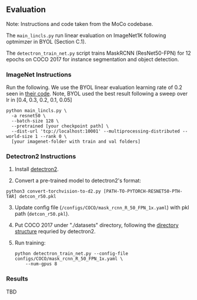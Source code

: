 
## Evaluation
Note: Instructions and code taken from the MoCo codebase. 

The `main_lincls.py` run linear evaluation on ImageNet1K following optmimzer in BYOL (Section C.1). 

The `detectron_train_net.py` script trains MaskRCNN (ResNet50-FPN) for 12 epochs on COCO 2017 for instance segmentation and object detection.

### ImageNet Instructions
Run the following. We use the BYOL linear evaluation learning rate of 0.2 seen in [their code](https://github.com/deepmind/deepmind-research/blob/master/byol/configs/eval.py). Note, BYOL used the best result following a sweep over lr in [0.4, 0.3, 0.2, 0.1, 0.05]
```
python main_lincls.py \
  -a resnet50 \
  --batch-size 128 \
  --pretrained [your checkpoint path] \
  --dist-url 'tcp://localhost:10001' --multiprocessing-distributed --world-size 1 --rank 0 \
  [your imagenet-folder with train and val folders]
```


### Detectron2 Instructions

1. Install [detectron2](https://github.com/facebookresearch/detectron2/blob/master/INSTALL.md).

2. Convert a pre-trained model to detectron2's format:
```
python3 convert-torchvision-to-d2.py [PATH-TO-PYTORCH-RESNET50-PTH-TAR] detcon_r50.pkl
```

3. Update config file (`/configs/COCO/mask_rcnn_R_50_FPN_1x.yaml`) with pkl path (`detcon_r50.pkl`).

4. Put COCO 2017 under "./datasets" directory,
following the [directory structure](https://github.com/facebookresearch/detectron2/tree/master/datasets)
    requried by detectron2.

5. Run training:
    ```
    python detectron_train_net.py --config-file configs/COCO/mask_rcnn_R_50_FPN_1x.yaml \
        --num-gpus 8
    ```

### Results
TBD
